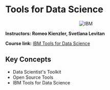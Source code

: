 # Tools for Data Science

<p align="center">
	<img src="https://raw.githubusercontent.com/Thomas-George-T/IBM-Data-Science-Professional-Certification/master/ibm.svg" title="IBM" alt="IBM" />
</p>

**Instructors: Romeo Kienzler, Svetlana Levitan**

**Course link:** [IBM Tools for Data Science](https://www.coursera.org/learn/open-source-tools-for-data-science)

## Key Concepts

- Data Scientist's Toolkit
- Open Source Tools
- IBM Tools for Data Science
